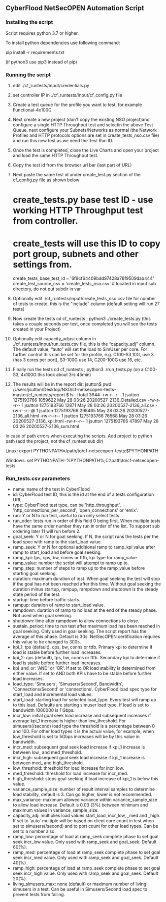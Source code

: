 ## CyberFlood NetSecOPEN Automation Script

### Installing the script
Script requires python 3.7 or higher.

To install python dependencies use following command:

pip install -r requirements.txt

(if python3 use pip3 instead of pip)

### Running the script
 1) edit ./cf_runtests/input/credentials.py
 
 2) set controller IP in ./cf_runtests/input/cf_config.py file
  
 3) Create a test queue for the profile you want to test, for example Functional-4x100G
  
 4) Next create a new project (don't copy the existing NSO project)and configure a single HTTP Throughput test and selectin the above Test Queue, next configure your Subnets/Networks as normal  (the Network Profiles and HTTP protocols options are set in create_tests_nso.csv file) and run this new test as we need the Test Run ID.
  
 5) Once the test is completed, close the Live Charts and open your project and load the same HTTP Throughput test.
  
 6) Copy the test id from the browser url bar (last part of URL)
 
 7) Next paste the same test id under create_test.py section of the cf_config.py file as shown below
    # create_tests.py base test ID - use working HTTP Throughput test from controller.
    # create_tests will use this ID to copy port group, subnets and other settings from.
    create_tests_base_test_id = '6f9cf64409bdd97428a78f9509dab444'
    create_test_source_csv = 'create_tests_nso.csv'  # located in input sub directory, do not put subdir in var
    
 8) Optionally edit ./cf_runtests/input/create_tests_nso.csv file for number of tests to create, this is the "include" column (default setting will run 27 tests)
 
 9) Now create the tests cd cf_runtests ; python3 ./create_tests.py (this takes a couple seconds per test, once completed you will see the tests created in your Project)
 
10) Optionally edit capacity_adjust column in ./cf_runtests/input/run_tests.csv file, this is the “capacity_adj” column. The default value, “auto” will set the load to SimUser per core. For further control this can be set for the profile, e.g. C100-S3 10G, use 3 (has 3 cores per port), S3-100G use 14, C200-100G use 16, etc.

11) Finally run the tests cd cf_runtests ; python3 ./run_tests.py (on a C100-S3, 4x100G this took about 3rs 45min)

12) The results will be in the report dir:
	jsutton$ pwd
	/Users/jsutton/Desktop/NSO/cf-netsecopen-tests-master/cf_runtests/report
	$ ls -l
	total 3944
	-rw-r--r--  1 jsutton  1275193766  1059622 May 28 03:26 20200527-2136_Detailed.csv
	-rw-r--r--  1 jsutton  1275193766    12871 May 28 03:26 20200527-2136_all.csv
	-rw-r--r--@ 1 jsutton  1275193766   298465 May 28 03:26 20200527-2136_all.html
	-rw-r--r--  1 jsutton  1275193766    76568 May 28 03:26 20200527-2136_kpi.html
	-rw-r--r--  1 jsutton  1275193766    47897 May 28 03:26 20200527-2136_sum.html
	 

In case of path errors when executing the scripts.
Add project to python path (add the project, not the cf_runtest sub dir)

Linux: 
export PYTHONPATH=/path/to/cf-netsecopen-tests:$PYTHONPATH

Windows: 
set PYTHONPATH=%PYTHONPATH%;C:\path\to\cf-netsecopen-tests

### Run_tests.csv parameters

- name: name of the test in CyberFlood
- id: CyberFlood test ID, this is the id at the end of a tests configuration URL.
- type: CyberFlood test type, can be 'http_throughput', 'http_connections_per_second', 'open_connections' or 'emix'.
- run: Y or N to run test, useful to run only select tests.
- run_oder: tests run in order of this field 0 being first. When multiple tests have the same order number they run in order of the list. To support sub ordering later 11 will run before 2.
- goal_seek: Y or N for goal seeking. If N, the script runs the tests per the load spec with ramp to the start_load value.
- ramp_seek: Y or N for optional additional ramp to ramp_kpi value after ramp to start_load and before goal seeking.
- ramp_kpi: tps, cps, bw, conns or ttfb, kpi type for ramp_value.
- ramp_value: number the script will attempt to ramp up to.
- ramp_step: number of steps to ramp up to the ramp_value before starting goal seeking.
- duration: maximum duration of test. When goal seeking the test will stop if the goal has not been reached after this time. Without goal seeking the duration minus startup, rampup, rampdown and shutdown is the steady state period of the test.
- startup: time before traffic starts.
- rampup: duration of ramp to start_load value.
- rampdown: duration of ramp to no load at the end of the steady phase. Not used when goal seeking.
- shutdown: time after rampdown to allow connections to close.
- sustain_period: time to run test after maximum load has been reached in goal seeking. Only used in goal seeking. The script report has the average of this phase. Default is 30s. NetSecOPEN certification requires this value to be changed to 300s.
- kpi_1: tps (default), cps, bw, conns or ttfb. Primary kpi to determine if load is stable before further load increases.
- kpi_2: cps (default), tps, bw, conns or ttfb. Secondary kpi to determine if load is stable before further load increases.
- kpi_and_or: 'AND' or 'OR'. If set to OR load stability is determined from either value. If set to AND both KPIs have to be stable before further load increases.
- load_type: 'Simusers', 'Simusers/Second', Bandwidth', 'Connections/Second' or 'connections'. CyberFlood load spec type for start_load and incremental load values.
- start_load: starting load for selected load_type. Every test will ramp up to this load. Defaults are starting simuser load type. If load is set to bandwidth 1000000 is 1 Gbps.
- incr_low: initial goal seek load increase and subsequent increases if average kpi_1 increase is higher than low_threshold. For simusers(/second) load type the threshold is a percentage between 0 and 100. For other load types it is the actual value, for example, when low_threshold is set to 5Gbps increases will be by this value in bandwidth.
- incr_med: subsequent goal seek load increase if kpi_1 increase is between low_ and med_threshold.
- incr_high: subsequent goal seek load increase if kpi_1 increase is between med_ and high_threshold.
- low_threshold: threshold for load increase for incr_low.
- med_threshold: threshold for load increase for incr_med.
- high_threshold: stops goal seeking if load increase of kpi_1 is below this value.
- variance_sample_size: number of result interval samples to determine load stability, default is 3. Can go higher, lower is not recommended.
- max_variance: maximum allowed variance within variance_sample_size to allow load increase. Default is 0.03 (3%) between minimum and maximum values in variance_sample_size.
- capacity_adj: multiplies load values start_load, incr_low, _med and _high. If set to 'auto' multiple will be based on client core count in test when set to simusers(/second) and to port count for other load types. Can be set to a number also.
- ramp_low: percentage of load at ramp_seek complete phase to set goal seek incr_low value. Only used with ramp_seek and goal_seek. Default 60(%).
- ramp_med: percentage of load at ramp_seek complete phase to set goal seek incr_med value. Only used with ramp_seek and goal_seek. Default 40(%).
- ramp_high: percentage of load at ramp_seek complete phase to set goal seek incr_high value. Only used with ramp_seek and goal_seek. Default 20(%).
- living_simusers_max: none (default) or maximum number of living simusers in a test. Can be useful in Simusers/Second load spec to prevent tests from failing.


